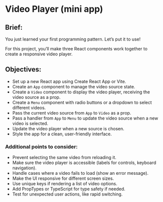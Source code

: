 # Video Player (mini app)
## Brief:
You just learned your first programming pattern. Let’s put it to use!

For this project, you’ll make three React components work together to create a responsive video player.

## Objectives:
- Set up a new React app using Create React App or Vite.  
- Create an `App` component to manage the video source state.  
- Create a `Video` component to display the video player, receiving the video source as a prop.  
- Create a `Menu` component with radio buttons or a dropdown to select different videos.  
- Pass the current video source from `App` to `Video` as a prop.  
- Pass a handler from `App` to `Menu` to update the video source when a new video is selected.  
- Update the video player when a new source is chosen.  
- Style the app for a clean, user-friendly interface.

### Additional points to consider:
- Prevent selecting the same video from reloading it.
- Make sure the video player is accessible (labels for controls, keyboard navigation).
- Handle cases where a video fails to load (show an error message).
- Make the UI responsive for different screen sizes.
- Use unique keys if rendering a list of video options.
- Add PropTypes or TypeScript for type safety if needed.
- Test for unexpected user actions, like rapid switching.